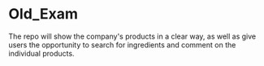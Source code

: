 # Old_Exam
The repo will show the company's products in a clear way, as well as give users the opportunity to search for ingredients and comment on the individual products.

